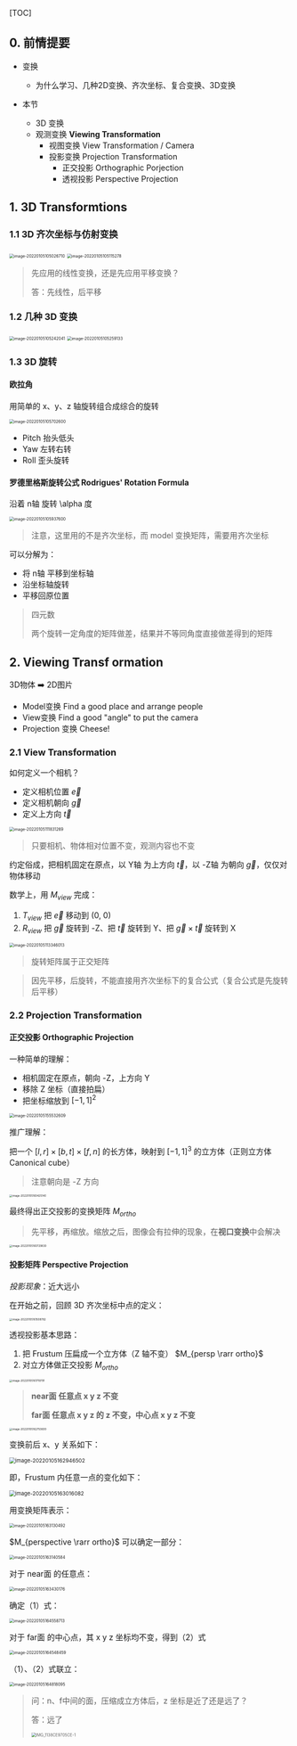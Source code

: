 [TOC]



## 0. 前情提要

+ 变换
  + 为什么学习、几种2D变换、齐次坐标、复合变换、3D变换

+ 本节
  + 3D 变换
  + 观测变换 **Viewing Transformation**
    + 视图变换 View Transformation / Camera
    + 投影变换 Projection Transformation
      + 正交投影 Orthographic Porjection
      + 透视投影 Perspective Projection



## 1. 3D Transformtions

### 1.1 3D 齐次坐标与仿射变换

<img src="https://www.qiniu.cregskin.com/202201051050759.png" alt="image-20220105105026710" style="zoom:50%;" />

<img src="https://www.qiniu.cregskin.com/202201051051302.png" alt="image-20220105105115278" style="zoom:50%;" />

> 先应用的线性变换，还是先应用平移变换？
>
> 答：先线性，后平移



### 1.2 几种 3D 变换

<img src="https://www.qiniu.cregskin.com/202201051052064.png" alt="image-20220105105242041" style="zoom:50%;" />

<img src="https://www.qiniu.cregskin.com/202201051052159.png" alt="image-20220105105259133" style="zoom:50%;" />



 ### 1.3 3D 旋转

#### 欧拉角

用简单的 x、y、z 轴旋转组合成综合的旋转

<img src="https://www.qiniu.cregskin.com/202201051057626.png" alt="image-20220105105702600" style="zoom:50%;" />

+ Pitch 抬头低头
+ Yaw 左转右转
+ Roll 歪头旋转



#### 罗德里格斯旋转公式 Rodrigues' Rotation Formula

沿着 n轴 旋转 \alpha 度

<img src="https://www.qiniu.cregskin.com/202201051059625.png" alt="image-20220105105937600" style="zoom:50%;" />

> 注意，这里用的不是齐次坐标，而 model 变换矩阵，需要用齐次坐标



可以分解为：

+ 将 n轴 平移到坐标轴
+ 沿坐标轴旋转
+ 平移回原位置

> 四元数
>
> 两个旋转一定角度的矩阵做差，结果并不等同角度直接做差得到的矩阵





## 2. Viewing Transf ormation

3D物体 ➡️ 2D图片

+ Model变换 Find a good place and arrange people 
+ View变换 Find a good "angle" to put the camera
+ Projection 变换 Cheese!

### 2.1 View Transformation

如何定义一个相机？

+ 定义相机位置 $\vec{e}$
+ 定义相机朝向 $\vec{g}$
+ 定义上方向 $\vec{t}$

<img src="https://www.qiniu.cregskin.com/202201051118312.png" alt="image-20220105111831269" style="zoom:50%;" />

> 只要相机、物体相对位置不变，观测内容也不变
>

约定俗成，把相机固定在原点，以 Y轴 为上方向 $\vec{t}$，以 -Z轴 为朝向 $\vec{g}$，仅仅对物体移动

数学上，用 $M_{view}$ 完成：

1. $T_{view}$ 把 $\vec{e}$ 移动到 (0, 0)
2. $R_{view}$ 把 $\vec{g}$ 旋转到 -Z、把 $\vec{t}$ 旋转到 Y、把 $\vec{g} \times \vec{t}$ 旋转到 X

<img src="https://www.qiniu.cregskin.com/202201051133039.png" alt="image-20220105113346013" style="zoom:50%;" />

> 旋转矩阵属于正交矩阵

> 因先平移，后旋转，不能直接用齐次坐标下的复合公式（复合公式是先旋转后平移）







### 2.2 Projection Transformation



#### 正交投影 Orthographic Projection

一种简单的理解：

+ 相机固定在原点，朝向 -Z，上方向 Y
+ 移除 Z 坐标（直接拍扁）
+ 把坐标缩放到 $[-1, 1]^2$

<img src="https://www.qiniu.cregskin.com/202201051555639.png" alt="image-20220105155532609" style="zoom:50%;" />

推广理解：

把一个 $[l, r] \times [b, t] \times [f, n]$ 的长方体，映射到 $[-1, 1]^3$ 的立方体（正则立方体 Canonical cube）

> 注意朝向是 -Z 方向

<img src="https://www.qiniu.cregskin.com/202201051604192.png" alt="image-20220105160425140" style="zoom: 33%;" />

最终得出正交投影的变换矩阵 $M_{ortho}$ 

> 先平移，再缩放。缩放之后，图像会有拉伸的现象，在**视口变换**中会解决

<img src="https://www.qiniu.cregskin.com/202201051607859.png" alt="image-20220105160729830" style="zoom: 33%;" />





#### 投影矩阵 Perspective Projection

*投影现象*：近大远小

在开始之前，回顾 3D 齐次坐标中点的定义：

<img src="https://www.qiniu.cregskin.com/202201051615810.png" alt="image-20220105161508782" style="zoom: 33%;" />

透视投影基本思路：

1. 把 Frustum 压扁成一个立方体（Z 轴不变） $M_{persp \rarr ortho}$
2. 对立方体做正交投影 $M_{ortho}$

<img src="https://www.qiniu.cregskin.com/202201051617818.png" alt="image-20220105161719791" style="zoom: 33%;" />

> **near面 任意点 x y z 不变**
>
> **far面 任意点 x y z 的 z 不变，中心点 x y z 不变**

<img src="https://www.qiniu.cregskin.com/202201051627631.png" alt="image-20220105162750600" style="zoom:33%;" />

变换前后 x、y 关系如下：

<img src="https://www.qiniu.cregskin.com/202201051629531.png" alt="image-20220105162946502" style="zoom: 67%;" />



即，Frustum 内任意一点的变化如下：

<img src="https://www.qiniu.cregskin.com/202201051630109.png" alt="image-20220105163016082" style="zoom:67%;" />

用变换矩阵表示：

<img src="https://www.qiniu.cregskin.com/202201051631522.png" alt="image-20220105163130492" style="zoom:50%;" />

$M_{perspective \rarr ortho}$ 可以确定一部分：

<img src="https://www.qiniu.cregskin.com/202201051631609.png" alt="image-20220105163140584" style="zoom:50%;" />

对于 near面 的任意点：

<img src="https://www.qiniu.cregskin.com/202201051634207.png" alt="image-20220105163430176" style="zoom:50%;" />

确定（1）式：

<img src="https://www.qiniu.cregskin.com/202201051645743.png" alt="image-20220105164558713" style="zoom:50%;" />

对于 far面 的中心点，其 x y z 坐标均不变，得到（2）式

<img src="https://www.qiniu.cregskin.com/202201051645488.png" alt="image-20220105164548459" style="zoom:50%;" />

（1）、（2）式联立：

<img src="https://www.qiniu.cregskin.com/202201051648123.png" alt="image-20220105164818095" style="zoom:50%;" />



>问：n、f中间的面，压缩成立方体后，z 坐标是近了还是远了？
>
>答：远了
>
><img src="https://www.qiniu.cregskin.com/202201062239356.jpeg" alt="IMG_1138CE9705CE-1" style="zoom:50%;" />













